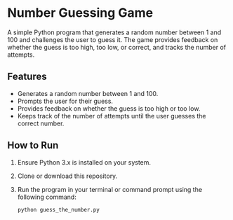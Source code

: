 # Number Guessing Game

A simple Python program that generates a random number between 1 and 100 and challenges the user to guess it. The game provides feedback on whether the guess is too high, too low, or correct, and tracks the number of attempts.

## Features

- Generates a random number between 1 and 100.
- Prompts the user for their guess.
- Provides feedback on whether the guess is too high or too low.
- Keeps track of the number of attempts until the user guesses the correct number.

## How to Run

1. Ensure Python 3.x is installed on your system.
2. Clone or download this repository.
3. Run the program in your terminal or command prompt using the following command:

   ```bash
   python guess_the_number.py
